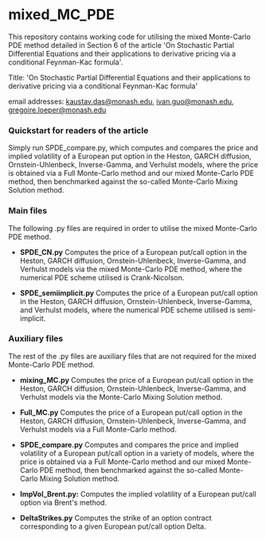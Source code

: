 # mixed_MC_PDE
This repository contains working code for utilising the mixed Monte-Carlo PDE method detailed in Section 6 of the article 'On Stochastic Partial Differential Equations and their applications to derivative pricing via a conditional Feynman-Kac formula'.

Title: 'On Stochastic Partial Differential Equations and their applications to derivative pricing via a conditional Feynman-Kac formula'

email addresses: kaustav.das@monash.edu, ivan.guo@monash.edu, gregoire.loeper@monash.edu

### Quickstart for readers of the article

Simply run SPDE_compare.py, which computes and compares the price and implied volatility of a European put option in the Heston, GARCH diffusion, Ornstein-Uhlenbeck, Inverse-Gamma, and Verhulst models, where the price is obtained via a Full Monte-Carlo method and our mixed Monte-Carlo PDE method, then benchmarked against the so-called Monte-Carlo Mixing Solution method.

### Main files
The following .py files are required in order to utilise the mixed Monte-Carlo PDE method.

- **SPDE_CN.py**
  Computes the price of a European put/call option in the Heston, GARCH diffusion, Ornstein-Uhlenbeck, Inverse-Gamma, and Verhulst models via the mixed Monte-Carlo PDE method, where the numerical PDE scheme utilised is Crank-Nicolson.
  
- **SPDE_semiimplicit.py**
  Computes the price of a European put/call option in the Heston, GARCH diffusion, Ornstein-Uhlenbeck, Inverse-Gamma, and Verhulst models, where the numerical PDE scheme utilised is semi-implicit.

### Auxiliary files
The rest of the .py files are auxiliary files that are not required for the mixed Monte-Carlo PDE method.

- **mixing_MC.py**
   Computes the price of a European put/call option in the Heston, GARCH diffusion, Ornstein-Uhlenbeck, Inverse-Gamma, and Verhulst models via the Monte-Carlo Mixing Solution method.
  
- **Full_MC.py**
  Computes the price of a European put/call option in the Heston, GARCH diffusion, Ornstein-Uhlenbeck, Inverse-Gamma, and Verhulst models via a Full Monte-Carlo method.
  
- **SPDE_compare.py**
  Computes and compares the price and implied volatility of a European put/call option in a variety of models, where the price is obtained via a Full Monte-Carlo method and our mixed Monte-Carlo PDE method, then benchmarked against the so-called Monte-Carlo Mixing Solution method.
  
- **ImpVol_Brent.py:** 
  Computes the implied volatility of a European put/call option via Brent's method.

- **DeltaStrikes.py**
  Computes the strike of an option contract corresponding to a given European put/call option Delta.
  
